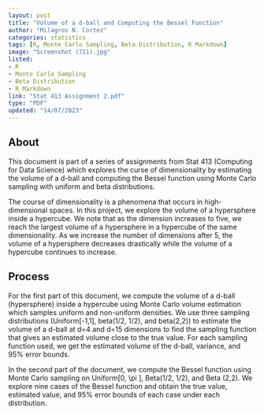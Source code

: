 ```yaml
---
layout: post
title: "Volume of a d-ball and Computing the Bessel Function"
author: "Milagros N. Cortez"
categories: statistics
tags: [R, Monte Carlo Sampling, Beta Distribution, R Markdown]
image: "Screenshot (711).jpg"
listed:
- R
- Monte Carlo Sampling
- Beta Distribution
- R Markdown
link: "Stat 413 Assignment 2.pdf"
type: "PDF"
updated: "14/07/2023"
---
```


## About

This document is part of a series of assignments from Stat 413 (Computing for Data Science) which explores the curse of dimensionality by estimating the volume of a d-ball and computing the Bessel function using Monte Carlo sampling with uniform and beta distributions.

The course of dimensionality is a phenomena that occurs in high-dimensional spaces. In this project, we explore the volume of a hypersphere inside a hypercube. We note that as the dimension increases to five, we reach the largest volume of a hypersphere in a hypercube of the same dimensionality. As we increase the number of dimensions after 5, the volume of a hypersphere decreases drastically while the volume of a hypercube continues to increase.

## Process

For the first part of this document, we compute the volume of a d-ball (hypersphere) inside a hypercube using Monte Carlo volume estimation which samples uniform and non-uniform densities. We use three sampling distributions (Uniform[-1,1], beta(1/2, 1/2), and beta(2,2)) to estimate the volume of a d-ball at d=4 and d=15 dimensions to find the sampling function that gives an estimated volume close to the true value. For each sampling function used, we get the estimated volume of the d-ball, variance, and 95% error bounds. 

In the second part of the document, we compute the Bessel function using Monte Carlo sampling on Uniform[0, \pi ], Beta(1/2, 1/2), and Beta (2,2). We explore nine cases of the Bessel function and obtain the true value, estimated value, and 95% error bounds of each case under each distribution. 
